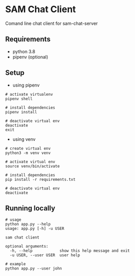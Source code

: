 # SAM Chat Client
Comand line chat client for sam-chat-server

## Requirements
- python 3.8
- pipenv (optional)

## Setup
- using pipenv
```
# activate virtualenv
pipenv shell

# install dependencies
pipenv install

# deactivate virtual env
deactivate
exit
```
- using venv
```
# create virtual env
python3 -m venv venv

# activate virtual env
source venv/bin/activate

# install dependencies
pip install -r requirements.txt

# deactivate virtual env
deactivate
```

## Running locally
```
# usage
python app.py --help
usage: app.py [-h] -u USER

sam chat client

optional arguments:
  -h, --help            show this help message and exit
  -u USER, --user USER  user help

# example
python app.py --user john
```